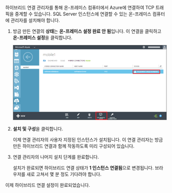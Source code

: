 
하이브리드 연결 관리자를 통해 온-프레미스 컴퓨터에서 Azure에 연결하여 TCP 트래픽을 중계할 수 있습니다. SQL Server 인스턴스에 연결할 수 있는 온-프레미스 컴퓨터에 관리자를 설치해야 합니다.

1. 방금 만든 연결의 **상태**는 **온-프레미스 설정 완료 안 됨**입니다. 이 연결을 클릭하고 **온-프레미스 설정**을 클릭합니다.

	![온-프레미스 설치](./media/hybrid-connections-install-connection-manager/5-1.png)

2. **설치 및 구성**을 클릭합니다.

	이제 연결 관리자의 사용자 지정된 인스턴스가 설치됩니다. 이 연결 관리자는 방금 만든 하이브리드 연결과 함께 작동하도록 미리 구성되어 있습니다.

3. 연결 관리자의 나머지 설치 단계를 완료합니다.

	설치가 완료되면 하이브리드 연결 상태가 **1 인스턴스 연결됨**으로 변경됩니다. 브라우저를 새로 고쳐서 몇 분 정도 기다려야 합니다.

이제 하이브리드 연결 설정이 완료되었습니다.

<!---HONumber=Oct15_HO3-->